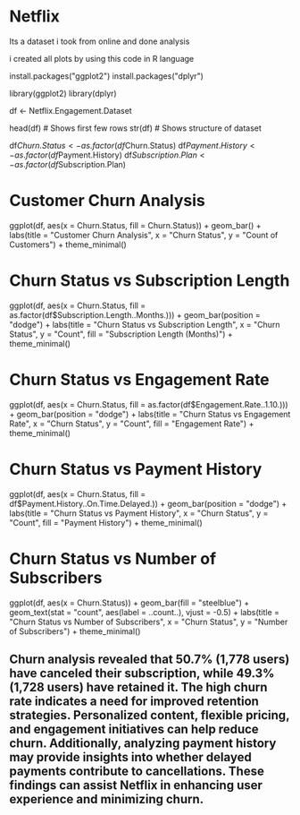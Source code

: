 # Netflix
Its a dataset i took from online and done analysis

i created all plots by using this code in R language

install.packages("ggplot2")
install.packages("dplyr")

library(ggplot2) library(dplyr)

df <- Netflix.Engagement.Dataset

head(df) # Shows first few rows str(df) # Shows structure of dataset

df$Churn.Status <- as.factor(df$Churn.Status) df$Payment.History <- as.factor(df$Payment.History) df$Subscription.Plan <- as.factor(df$Subscription.Plan)

# Customer Churn Analysis

ggplot(df, aes(x = Churn.Status, fill = Churn.Status)) + geom_bar() + labs(title = "Customer Churn Analysis", x = "Churn Status", y = "Count of Customers") + theme_minimal()

# Churn Status vs Subscription Length

ggplot(df, aes(x = Churn.Status, fill = as.factor(df$Subscription.Length..Months.))) + geom_bar(position = "dodge") + labs(title = "Churn Status vs Subscription Length", x = "Churn Status", y = "Count", fill = "Subscription Length (Months)") + theme_minimal()

# Churn Status vs Engagement Rate

ggplot(df, aes(x = Churn.Status, fill = as.factor(df$Engagement.Rate..1.10.))) + geom_bar(position = "dodge") + labs(title = "Churn Status vs Engagement Rate", x = "Churn Status", y = "Count", fill = "Engagement Rate") + theme_minimal()

# Churn Status vs Payment History

ggplot(df, aes(x = Churn.Status, fill = df$Payment.History..On.Time.Delayed.)) + geom_bar(position = "dodge") + labs(title = "Churn Status vs Payment History", x = "Churn Status", y = "Count", fill = "Payment History") + theme_minimal()

# Churn Status vs Number of Subscribers
ggplot(df, aes(x = Churn.Status)) + geom_bar(fill = "steelblue") +
geom_text(stat = "count", aes(label = ..count..), vjust = -0.5) +
labs(title = "Churn Status vs Number of Subscribers", x = "Churn Status", y = "Number of Subscribers") + theme_minimal()

## Churn analysis revealed that 50.7% (1,778 users) have canceled their subscription, while 49.3% (1,728 users) have retained it. The high churn rate indicates a need for improved retention strategies. Personalized content, flexible pricing, and engagement initiatives can help reduce churn. Additionally, analyzing payment history may provide insights into whether delayed payments contribute to cancellations. These findings can assist Netflix in enhancing user experience and minimizing churn.
